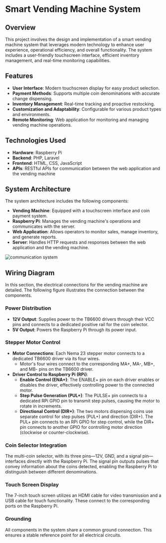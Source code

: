 # Smart Vending Machine System

## Overview

This project involves the design and implementation of a smart vending machine system that leverages modern technology to enhance user experience, operational efficiency, and overall functionality. The system includes a user-friendly touchscreen interface, efficient inventory management, and real-time monitoring capabilities.

## Features

- **User Interface**: Modern touchscreen display for easy product selection.
- **Payment Methods**: Supports multiple coin denominations with accurate change dispensing.
- **Inventory Management**: Real-time tracking and proactive restocking.
- **Customization and Adaptability**: Configurable for various product types and environments.
- **Remote Monitoring**: Web application for monitoring and managing vending machine operations.

## Technologies Used

- **Hardware**: Raspberry Pi
- **Backend**: PHP, Laravel
- **Frontend**: HTML, CSS, JavaScript
- **APIs**: RESTful APIs for communication between the web application and the vending machine

## System Architecture

The system architecture includes the following components:
- **Vending Machine**: Equipped with a touchscreen interface and coin payment system.
- **Raspberry Pi**: Manages the vending machine's operations and communicates with the server.
- **Web Application**: Allows operators to monitor sales, manage inventory, and generate reports.
- **Server**: Handles HTTP requests and responses between the web application and the vending machine.

![communication system](https://github.com/user-attachments/assets/749413b4-2af4-4276-bc60-254de330abcf)

## Wiring Diagram

In this section, the electrical connections for the vending machine are detailed. The following figure illustrates the connection between the components.

### Power Distribution
- **12V Output**: Supplies power to the TB6600 drivers through their VCC pins and connects to a dedicated positive rail for the coin selector.
- **5V Output**: Powers the Raspberry Pi through its power input.

### Stepper Motor Control
- **Motor Connections**: Each Nema 23 stepper motor connects to a dedicated TB6600 driver via its four wires.
  - Motor's four wires connect to the corresponding MA+, MA-, MB+, and MB- pins on the TB6600 driver.
- **Driver Control to Raspberry Pi (RPi)**:
  - **Enable Control (ENA+)**: The ENABLE+ pin on each driver enables or disables the driver, effectively controlling power to the connected motor.
  - **Step Pulse Generation (PUL+)**: The PULSE+ pin connects to a dedicated RPi GPIO pin to transmit step pulses, causing the motor to rotate in increments.
  - **Directional Control (DIR+)**: The two motors dispensing coins use separate control for step pulses (PUL+) and direction (DIR+). The PUL+ pin connects to an RPi GPIO for step control, while the DIR+ pin connects to another GPIO for controlling motor direction (clockwise or counter-clockwise).

### Coin Selector Integration
The multi-coin selector, with its three pins—12V, GND, and a signal pin—interfaces directly with the Raspberry Pi. The signal pin outputs pulses that convey information about the coins detected, enabling the Raspberry Pi to distinguish between different denominations.

### Touch Screen Display
The 7-inch touch screen utilizes an HDMI cable for video transmission and a USB cable for touch functionality. These connect to the corresponding ports on the Raspberry Pi.

### Grounding
All components in the system share a common ground connection. This ensures a stable reference point for all electrical circuits.
